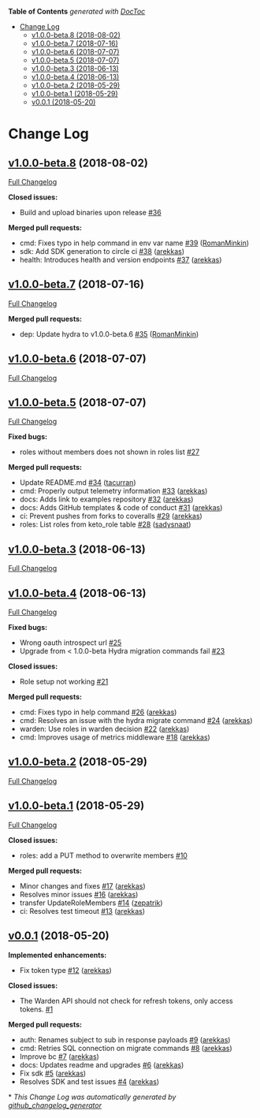 <!-- START doctoc generated TOC please keep comment here to allow auto update -->
<!-- DON'T EDIT THIS SECTION, INSTEAD RE-RUN doctoc TO UPDATE -->
**Table of Contents**  *generated with [DocToc](https://github.com/thlorenz/doctoc)*

- [Change Log](#change-log)
  - [v1.0.0-beta.8 (2018-08-02)](#v100-beta8-2018-08-02)
  - [v1.0.0-beta.7 (2018-07-16)](#v100-beta7-2018-07-16)
  - [v1.0.0-beta.6 (2018-07-07)](#v100-beta6-2018-07-07)
  - [v1.0.0-beta.5 (2018-07-07)](#v100-beta5-2018-07-07)
  - [v1.0.0-beta.3 (2018-06-13)](#v100-beta3-2018-06-13)
  - [v1.0.0-beta.4 (2018-06-13)](#v100-beta4-2018-06-13)
  - [v1.0.0-beta.2 (2018-05-29)](#v100-beta2-2018-05-29)
  - [v1.0.0-beta.1 (2018-05-29)](#v100-beta1-2018-05-29)
  - [v0.0.1 (2018-05-20)](#v001-2018-05-20)

<!-- END doctoc generated TOC please keep comment here to allow auto update -->

# Change Log

## [v1.0.0-beta.8](https://github.com/justpark/auth/keto/tree/v1.0.0-beta.8) (2018-08-02)
[Full Changelog](https://github.com/justpark/auth/keto/compare/v1.0.0-beta.7...v1.0.0-beta.8)

**Closed issues:**

- Build and upload binaries upon release [\#36](https://github.com/justpark/auth/keto/issues/36)

**Merged pull requests:**

- cmd: Fixes typo in help command in env var name [\#39](https://github.com/justpark/auth/keto/pull/39) ([RomanMinkin](https://github.com/RomanMinkin))
- sdk: Add SDK generation to circle ci [\#38](https://github.com/justpark/auth/keto/pull/38) ([arekkas](https://github.com/arekkas))
- health: Introduces health and version endpoints [\#37](https://github.com/justpark/auth/keto/pull/37) ([arekkas](https://github.com/arekkas))

## [v1.0.0-beta.7](https://github.com/justpark/auth/keto/tree/v1.0.0-beta.7) (2018-07-16)
[Full Changelog](https://github.com/justpark/auth/keto/compare/v1.0.0-beta.6...v1.0.0-beta.7)

**Merged pull requests:**

- dep: Update hydra to v1.0.0-beta.6 [\#35](https://github.com/justpark/auth/keto/pull/35) ([RomanMinkin](https://github.com/RomanMinkin))

## [v1.0.0-beta.6](https://github.com/justpark/auth/keto/tree/v1.0.0-beta.6) (2018-07-07)
[Full Changelog](https://github.com/justpark/auth/keto/compare/v1.0.0-beta.5...v1.0.0-beta.6)

## [v1.0.0-beta.5](https://github.com/justpark/auth/keto/tree/v1.0.0-beta.5) (2018-07-07)
[Full Changelog](https://github.com/justpark/auth/keto/compare/v1.0.0-beta.3...v1.0.0-beta.5)

**Fixed bugs:**

- roles without members does not shown in roles list [\#27](https://github.com/justpark/auth/keto/issues/27)

**Merged pull requests:**

- Update README.md [\#34](https://github.com/justpark/auth/keto/pull/34) ([tacurran](https://github.com/tacurran))
- cmd: Properly output telemetry information [\#33](https://github.com/justpark/auth/keto/pull/33) ([arekkas](https://github.com/arekkas))
- docs: Adds link to examples repository [\#32](https://github.com/justpark/auth/keto/pull/32) ([arekkas](https://github.com/arekkas))
- docs: Adds GitHub templates & code of conduct [\#31](https://github.com/justpark/auth/keto/pull/31) ([arekkas](https://github.com/arekkas))
- ci: Prevent pushes from forks to coveralls [\#29](https://github.com/justpark/auth/keto/pull/29) ([arekkas](https://github.com/arekkas))
- roles: List roles from keto\_role table [\#28](https://github.com/justpark/auth/keto/pull/28) ([sadysnaat](https://github.com/sadysnaat))

## [v1.0.0-beta.3](https://github.com/justpark/auth/keto/tree/v1.0.0-beta.3) (2018-06-13)
[Full Changelog](https://github.com/justpark/auth/keto/compare/v1.0.0-beta.4...v1.0.0-beta.3)

## [v1.0.0-beta.4](https://github.com/justpark/auth/keto/tree/v1.0.0-beta.4) (2018-06-13)
[Full Changelog](https://github.com/justpark/auth/keto/compare/v1.0.0-beta.2...v1.0.0-beta.4)

**Fixed bugs:**

- Wrong oauth introspect url [\#25](https://github.com/justpark/auth/keto/issues/25)
- Upgrade from \< 1.0.0-beta Hydra migration commands fail [\#23](https://github.com/justpark/auth/keto/issues/23)

**Closed issues:**

- Role setup not working [\#21](https://github.com/justpark/auth/keto/issues/21)

**Merged pull requests:**

- cmd: Fixes typo in help command [\#26](https://github.com/justpark/auth/keto/pull/26) ([arekkas](https://github.com/arekkas))
- cmd: Resolves an issue with the hydra migrate command [\#24](https://github.com/justpark/auth/keto/pull/24) ([arekkas](https://github.com/arekkas))
- warden: Use roles in warden decision [\#22](https://github.com/justpark/auth/keto/pull/22) ([arekkas](https://github.com/arekkas))
- cmd: Improves usage of metrics middleware [\#18](https://github.com/justpark/auth/keto/pull/18) ([arekkas](https://github.com/arekkas))

## [v1.0.0-beta.2](https://github.com/justpark/auth/keto/tree/v1.0.0-beta.2) (2018-05-29)
[Full Changelog](https://github.com/justpark/auth/keto/compare/v1.0.0-beta.1...v1.0.0-beta.2)

## [v1.0.0-beta.1](https://github.com/justpark/auth/keto/tree/v1.0.0-beta.1) (2018-05-29)
[Full Changelog](https://github.com/justpark/auth/keto/compare/v0.0.1...v1.0.0-beta.1)

**Closed issues:**

- roles: add a PUT method to overwrite members [\#10](https://github.com/justpark/auth/keto/issues/10)

**Merged pull requests:**

- Minor changes and fixes [\#17](https://github.com/justpark/auth/keto/pull/17) ([arekkas](https://github.com/arekkas))
- Resolves minor issues [\#16](https://github.com/justpark/auth/keto/pull/16) ([arekkas](https://github.com/arekkas))
- transfer UpdateRoleMembers [\#14](https://github.com/justpark/auth/keto/pull/14) ([zepatrik](https://github.com/zepatrik))
- ci: Resolves test timeout [\#13](https://github.com/justpark/auth/keto/pull/13) ([arekkas](https://github.com/arekkas))

## [v0.0.1](https://github.com/justpark/auth/keto/tree/v0.0.1) (2018-05-20)
**Implemented enhancements:**

- Fix token type [\#12](https://github.com/justpark/auth/keto/pull/12) ([arekkas](https://github.com/arekkas))

**Closed issues:**

- The Warden API should not check for refresh tokens, only access tokens. [\#1](https://github.com/justpark/auth/keto/issues/1)

**Merged pull requests:**

- auth: Renames subject to sub in response payloads [\#9](https://github.com/justpark/auth/keto/pull/9) ([arekkas](https://github.com/arekkas))
- cmd: Retries SQL connection on migrate commands [\#8](https://github.com/justpark/auth/keto/pull/8) ([arekkas](https://github.com/arekkas))
- Improve bc [\#7](https://github.com/justpark/auth/keto/pull/7) ([arekkas](https://github.com/arekkas))
- docs: Updates readme and upgrades [\#6](https://github.com/justpark/auth/keto/pull/6) ([arekkas](https://github.com/arekkas))
- Fix sdk [\#5](https://github.com/justpark/auth/keto/pull/5) ([arekkas](https://github.com/arekkas))
- Resolves SDK and test issues [\#4](https://github.com/justpark/auth/keto/pull/4) ([arekkas](https://github.com/arekkas))



\* *This Change Log was automatically generated by [github_changelog_generator](https://github.com/skywinder/Github-Changelog-Generator)*